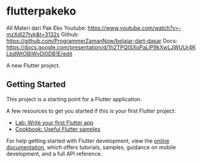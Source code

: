 # flutterpakeko

All Materi dari Pak Eko
Youtube: https://www.youtube.com/watch?v=-mzXdI27tyk&t=3132s
Github: https://github.com/ProgrammerZamanNow/belajar-dart-dasar
Docs: https://docs.google.com/presentation/d/1h2TPQtSXoPaLlP9kXwLJWUUr4KLbdWtOBiWvDl0DB1E/edit

A new Flutter project.

## Getting Started

This project is a starting point for a Flutter application.

A few resources to get you started if this is your first Flutter project:

- [Lab: Write your first Flutter app](https://docs.flutter.dev/get-started/codelab)
- [Cookbook: Useful Flutter samples](https://docs.flutter.dev/cookbook)

For help getting started with Flutter development, view the
[online documentation](https://docs.flutter.dev/), which offers tutorials,
samples, guidance on mobile development, and a full API reference.
